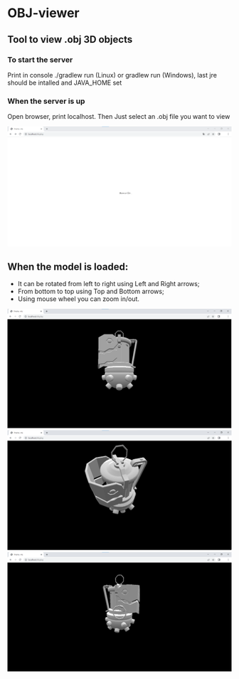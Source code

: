 # OBJ-viewer

## Tool to view .obj 3D objects

### To start the server

Print in console ./gradlew run (Linux) or gradlew run (Windows), last jre should be intalled and JAVA_HOME set

### When the server is up
Open browser, print localhost. Then Just select an .obj file you want to view

![Alt text](pics/1.png?raw=true "Browse file")

## When the model is loaded:

- It can be rotated from left to right using Left and Right arrows;
- From bottom to top using Top and Bottom arrows;
- Using mouse wheel you can zoom in/out.

![Alt text](pics/2.png?raw=true "Rotate left/right")
![Alt text](pics/3.png?raw=true "Rotate top/bottom")
![Alt text](pics/4.png?raw=true "Zoom in/out")